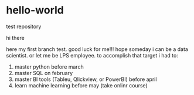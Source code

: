 # hello-world
test repository

hi there

here my first branch test. good luck for me!!!
hope someday i can be a data scientist.
or let me be LPS employee.
to accomplish that target i had to:
  1. master python before march
  2. master SQL on february
  3. master BI tools (Tableu, Qlickview, or PowerBI) before april
  4. learn machine learning before may (take onlinr course)
